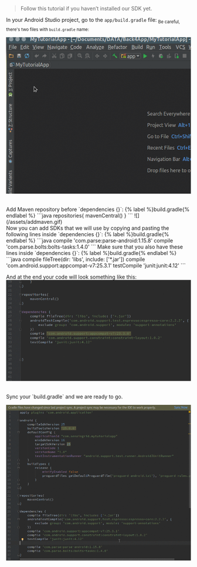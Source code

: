 > Follow this tutorial if you haven’t installed our SDK yet.

In your Android Studio project, go to the `app/build.gradle` file:
<sub>Be careful, there's two files with `build.gradle` name:</sub>

![](/assets/opengradle.gif)

<BR>
Add Maven repository before `dependencies {}`:
{% label %}build.gradle{% endlabel %}
```java
repositories{
    mavenCentral()
}
```
![](/assets/addmaven.gif)

<BR>
Now you can add SDKs that we will use by copying and pasting the following lines inside `dependencies {}`:
  {% label %}build.gradle{% endlabel %}
  ```java
  compile 'com.parse:parse-android:1.15.8'
  compile 'com.parse.bolts:bolts-tasks:1.4.0'
  ```
 Make sure that you also have these lines inside `dependencies {}`:
  {% label %}build.gradle{% endlabel %}
  ```java
  compile fileTree(dir: 'libs', include: ['*.jar'])
  compile 'com.android.support:appcompat-v7:25.3.1'
  testCompile 'junit:junit:4.12'
  ```

And at the end your code will look something like this:
![](/assets/addSDK.gif)

<BR>
Sync your `build.gradle` and we are ready to go.

![gif](/assets/syncgradle.gif)
